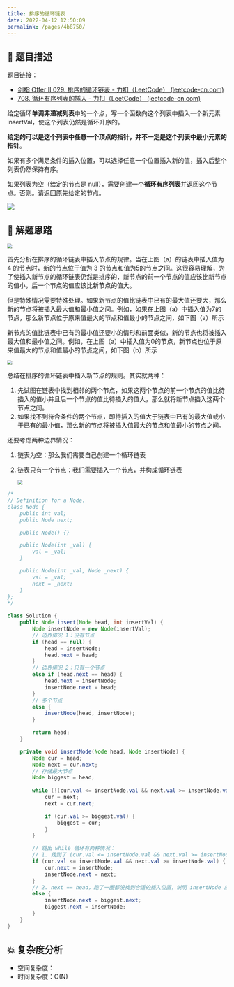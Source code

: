 ```yaml
---
title: 排序的循环链表
date: 2022-04-12 12:50:09
permalink: /pages/4b8750/
---
```

## 📃 题目描述

题目链接：

- [剑指 Offer II 029. 排序的循环链表 - 力扣（LeetCode） (leetcode-cn.com)](https://leetcode-cn.com/problems/4ueAj6/)
- [708. 循环有序列表的插入 - 力扣（LeetCode） (leetcode-cn.com)](https://leetcode-cn.com/problems/insert-into-a-sorted-circular-linked-list/)

给定循环**单调非递减列表**中的一个点，写一个函数向这个列表中插入一个新元素 insertVal，使这个列表仍然是循环升序的。

**给定的可以是这个列表中任意一个顶点的指针，并不一定是这个列表中最小元素的指针**。

如果有多个满足条件的插入位置，可以选择任意一个位置插入新的值，插入后整个列表仍然保持有序。

如果列表为空（给定的节点是 null），需要创建一个**循环有序列表**并返回这个节点。否则。请返回原先给定的节点。

![](https://cs-wiki.oss-cn-shanghai.aliyuncs.com/img/20220412125050.png)

## 🔔 解题思路

<img src="https://cs-wiki.oss-cn-shanghai.aliyuncs.com/img/20220412125148.png" style="zoom:67%;" />

首先分析在排序的循环链表中插入节点的规律。当在上图（a）的链表中插入值为 4 的节点时，新的节点位于值为 3 的节点和值为5的节点之间。这很容易理解，为了使插入新节点的循环链表仍然是排序的，新节点的前一个节点的值应该比新节点的值小，后一个节点的值应该比新节点的值大。

但是特殊情况需要特殊处理。如果新节点的值比链表中已有的最大值还要大，那么新的节点将被插入最大值和最小值之间。例如，如果在上图（a）中插入值为7的节点，那么新节点位于原来值最大的节点和值最小的节点之间，如下图（a）所示

新节点的值比链表中已有的最小值还要小的情形和前面类似，新的节点也将被插入最大值和最小值之间。例如，在上图（a）中插入值为0的节点，新节点也位于原来值最大的节点和值最小的节点之间，如下图（b）所示

<img src="https://cs-wiki.oss-cn-shanghai.aliyuncs.com/img/20220412125246.png" style="zoom:67%;" />

总结在排序的循环链表中插入新节点的规则。其实就两种：

1. 先试图在链表中找到相邻的两个节点，如果这两个节点的前一个节点的值比待插入的值小并且后一个节点的值比待插入的值大，那么就将新节点插入这两个节点之间。
2. 如果找不到符合条件的两个节点，即待插入的值大于链表中已有的最大值或小于已有的最小值，那么新的节点将被插入值最大的节点和值最小的节点之间。

还要考虑两种边界情况：

1. 链表为空：那么我们需要自己创建一个循环链表

2. 链表只有一个节点：我们需要插入一个节点，并构成循环链表

   <img src="https://cs-wiki.oss-cn-shanghai.aliyuncs.com/img/20220412125457.png" style="zoom:67%;" />


```java
/*
// Definition for a Node.
class Node {
    public int val;
    public Node next;

    public Node() {}

    public Node(int _val) {
        val = _val;
    }

    public Node(int _val, Node _next) {
        val = _val;
        next = _next;
    }
};
*/

class Solution {
    public Node insert(Node head, int insertVal) {
        Node insertNode = new Node(insertVal);
        // 边界情况 1：没有节点
        if (head == null) {
            head = insertNode;
            head.next = head;
        }
        // 边界情况 2：只有一个节点
        else if (head.next == head) {
            head.next = insertNode;
            insertNode.next = head;
        }
        // 多个节点
        else {
            insertNode(head, insertNode);
        }

        return head;
    }

    private void insertNode(Node head, Node insertNode) {
        Node cur = head;
        Node next = cur.next;
        // 存储最大节点
        Node biggest = head;
        
        while (!(cur.val <= insertNode.val && next.val >= insertNode.val) && next != head) {
            cur = next;
            next = cur.next;

            if (cur.val >= biggest.val) {
                biggest = cur;
            }
        }

        // 跳出 while 循环有两种情况：
        // 1. 找到了 (cur.val <= insertNode.val && next.val >= insertNode.val)
        if (cur.val <= insertNode.val && next.val >= insertNode.val) {
            cur.next = insertNode;
            insertNode.next = next;
        }
        // 2. next == head，跑了一圈都没找到合适的插入位置，说明 insertNode 应该插在最大值和最小值之间
        else {
            insertNode.next = biggest.next;
            biggest.next = insertNode;
        }
    }
}
```

## 💥 复杂度分析

- 空间复杂度：
- 时间复杂度：O(N)


